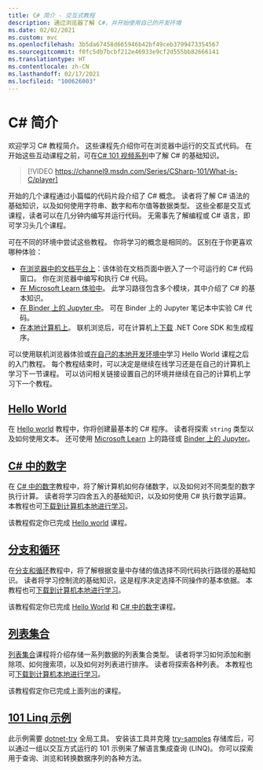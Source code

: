 ```yaml
---
title: C# 简介 - 交互式教程
description: 通过浏览器了解 C#，并开始使用自己的开发环境
ms.date: 02/02/2021
ms.custom: mvc
ms.openlocfilehash: 3b5da67458d665946b42bf49ceb3799473354567
ms.sourcegitcommit: f0fc5db7bcbf212e46933e9cf2d555bb82666141
ms.translationtype: HT
ms.contentlocale: zh-CN
ms.lasthandoff: 02/17/2021
ms.locfileid: "100626003"
---
```

# <a name="introduction-to-c"></a>C\# 简介

欢迎学习 C# 教程简介。 这些课程先介绍你可在浏览器中运行的交互式代码。 在开始这些互动课程之前，可在[C# 101 视频系列](https://aka.ms/dotnet3-csharp)中了解 C# 的基础知识。

<!--markdownlint-disable MD034 -->
> [!VIDEO https://channel9.msdn.com/Series/CSharp-101/What-is-C/player]

开始的几个课程通过小篇幅的代码片段介绍了 C# 概念。 读者将了解 C# 语法的基础知识，以及如何使用字符串、数字和布尔值等数据类型。 这些全都是交互式课程，读者可以在几分钟内编写并运行代码。 无需事先了解编程或 C# 语言，即可学习头几个课程。

可在不同的环境中尝试这些教程。 你将学习的概念是相同的。 区别在于你更喜欢哪种体验：

- [在浏览器中的文档平台上](hello-world.yml)：该体验在文档页面中嵌入了一个可运行的 C# 代码窗口。 你在浏览器中编写和执行 C# 代码。
- [在 Microsoft Learn 体验中](/learn/paths/csharp-first-steps/)。 此学习路径包含多个模块，其中介绍了 C# 的基本知识。
- [在 Binder 上的 Jupyter 中](https://mybinder.org/v2/gh/dotnet/try-samples/master?filepath=hello-csharp%2Fhello-world.ipynb)。 可在 Binder 上的 Jupyter 笔记本中实验 C# 代码。
- [在本地计算机上](numbers-in-csharp-local.md)。 联机浏览后，可在计算机上[下载](https://dotnet.microsoft.com/download) .NET Core SDK 和生成程序。

可以使用联机浏览器体验或[在自己的本地开发环境中](local-environment.md)学习 Hello World 课程之后的入门教程。 每个教程结束时，可以决定是继续在线学习还是在自己的计算机上学习下一节课程。 可以访问相关链接设置自己的环境并继续在自己的计算机上学习下一个教程。

## <a name="hello-world"></a>[Hello World](hello-world.yml)

在 [Hello world](hello-world.yml) 教程中，你将创建最基本的 C# 程序。 读者将探索 `string` 类型以及如何使用文本。 还可使用 [Microsoft Learn](/learn/paths/csharp-first-steps/) 上的路径或 [Binder 上的 Jupyter](https://mybinder.org/v2/gh/dotnet/try-samples/master?filepath=hello-csharp%2Fhello-world.ipynb)。

## <a name="numbers-in-c"></a>[C# 中的数字](numbers-in-csharp.yml)

在 [C# 中的数字](numbers-in-csharp.yml)教程中，将了解计算机如何存储数字，以及如何对不同类型的数字执行计算。 读者将学习四舍五入的基础知识，以及如何使用 C# 执行数学运算。 本教程也可[下载到计算机本地进行学习](numbers-in-csharp-local.md)。

该教程假定你已完成 [Hello world](hello-world.yml) 课程。

## <a name="branches-and-loops"></a>[分支和循环](branches-and-loops.yml)

在[分支和循环](branches-and-loops.yml)教程中，将了解根据变量中存储的值选择不同代码执行路径的基础知识。 读者将学习控制流的基础知识，这是程序决定选择不同操作的基本依据。 本教程也可[下载到计算机本地进行学习](branches-and-loops-local.md)。

该教程假定你已完成 [Hello World](hello-world.yml) 和 [C# 中的数字](numbers-in-csharp.yml)课程。

## <a name="list-collection"></a>[列表集合](list-collection.yml)

[列表集合](list-collection.yml)课程将介绍存储一系列数据的列表集合类型。 读者将学习如何添加和删除项、如何搜索项，以及如何对列表进行排序。 读者将探索各种列表。 本教程也可[下载到计算机本地进行学习](arrays-and-collections.md)。

该教程假定你已完成上面列出的课程。

## <a name="101-linq-samples"></a>[101 Linq 示例](https://github.com/dotnet/try-samples/tree/master/101-linq-samples)

此示例需要 [dotnet-try](https://github.com/dotnet/try/blob/main/README.md#setup) 全局工具。 安装该工具并克隆 [try-samples](https://github.com/dotnet/try-samples) 存储库后，可以通过一组以交互方式运行的 101 示例来了解语言集成查询 (LINQ)。 你可以探索用于查询、浏览和转换数据序列的各种方法。
